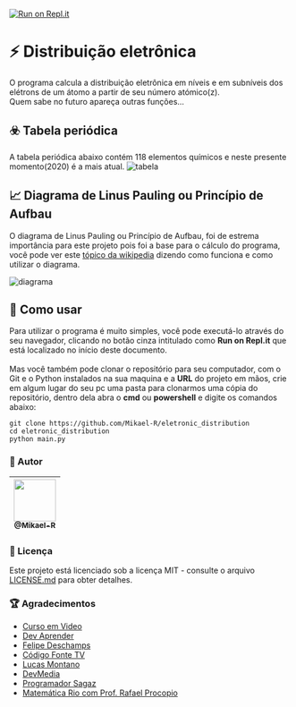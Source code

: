 [![Run on Repl.it](https://repl.it/badge/github/Mikael-R/eletronic_distribution)](https://eletronicdistribution.mikael32.repl.run/)

# ⚡ Distribuição eletrônica
O programa calcula a distribuição eletrônica em níveis e em subníveis dos elétrons de um átomo a partir de seu número atómico(z).<br>
Quem sabe no futuro apareça outras funções...

## ☣️ Tabela periódica
A tabela periódica abaixo contém 118 elementos químicos e neste presente momento(2020) é a mais atual.
![tabela](https://github.com/Mikael-R/eletronic_distribution/blob/master/template/tabela.png)

## 📈 Diagrama de Linus Pauling ou Princípio de Aufbau
O diagrama de Linus Pauling ou Princípio de Aufbau, foi de estrema importância para este projeto pois foi a base para o cálculo do programa, você pode ver este [tópico da wikipedia](https://pt.wikipedia.org/wiki/Princípio_de_Aufbau) dizendo como funciona e como utilizar o diagrama.

![diagrama](https://github.com/Mikael-R/eletronic_distribution/blob/master/template/diagrama.png)

## 🤔 Como usar
Para utilizar o programa é muito simples, você pode executá-lo através do seu navegador, clicando no botão cinza intitulado como **Run on Repl.it** que está localizado no início deste documento.<br>
<br>
Mas você também pode clonar o repositório para seu computador, com o Git e o Python instalados na sua maquina e a **URL** do projeto em mãos, crie em algum lugar do seu pc uma pasta para clonarmos uma cópia do repositório, dentro dela abra o **cmd** ou **powershell** e digite os comandos abaixo:
```
git clone https://github.com/Mikael-R/eletronic_distribution
cd eletronic_distribution
python main.py
```
### 💼 Autor
| [<img src="https://user-images.githubusercontent.com/60241602/79053151-76f0c400-7c11-11ea-8f13-9b2510e0011f.jpeg" width=75><br><sub>@Mikael-R</sub>](https://github.com/Mikael-R) |
| :---: |


### 📜 Licença
Este projeto está licenciado sob a licença MIT - consulte o arquivo [LICENSE.md](LICENSE.md) para obter detalhes.

### 🏆 Agradecimentos
* [Curso em Video](https://www.youtube.com/user/cursosemvideo)
* [Dev Aprender](https://www.youtube.com/channel/UCm63tB8wsKOVvxoU4iMpS2A)
* [Felipe Deschamps](https://www.youtube.com/channel/UCU5JicSrEM5A63jkJ2QvGYw)
* [Código Fonte TV](https://www.youtube.com/user/codigofontetv)
* [Lucas Montano](https://www.youtube.com/channel/UCyHOBY6IDZF9zOKJPou2Rgg)
* [DevMedia](https://www.youtube.com/channel/UClBrpNsTEFLbZDDMW1xiOaQ)
* [Programador Sagaz](https://www.youtube.com/channel/UCyHOBY6IDZF9zOKJPou2Rgg)
* [Matemática Rio com Prof. Rafael Procopio ](https://www.youtube.com/user/matematicario)

